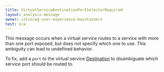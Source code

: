 ```yaml
---
title: VirtualServiceDestinationPortSelectorRequired
layout: analysis-message
owner: istio/wg-user-experience-maintainers
test: n/a
---
```


This message occurs when a virtual service routes to a service with more than one port exposed, but does not specify which one to use. This ambiguity can lead to undefined behavior.

To fix, add a `port` to the virtual service [Destination](/pt-br/docs/reference/config/networking/virtual-service/#Destination) to disambiguate which service port should be routed to.
